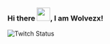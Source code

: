### Hi there <img src="https://raw.githubusercontent.com/MartinHeinz/MartinHeinz/master/wave.gif" width="30px">, I am Wolvezx!
![Twitch Status](https://img.shields.io/twitch/status/wolveezx?style=for-the-badge)

<!--
**Wolvezx-Dev/Wolvezx-Dev** is a ✨ _special_ ✨ repository because its `README.md` (this file) appears on your GitHub profile.

Here are some ideas to get you started:

- 🔭 I’m currently working on ...
- 🌱 I’m currently learning ...
- 👯 I’m looking to collaborate on ...
- 🤔 I’m looking for help with ...
- 💬 Ask me about ...
- 📫 How to reach me: ...
- 😄 Pronouns: ...
- ⚡ Fun fact: ...
-->
